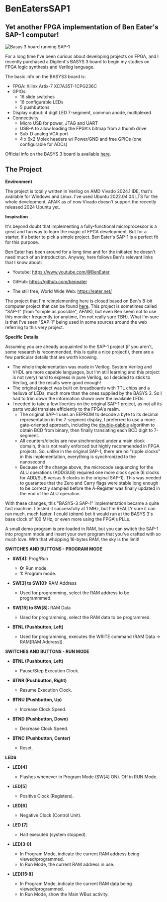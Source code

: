 # BenEatersSAP1
## Yet another FPGA implementation of Ben Eater's SAP-1 computer!

![Basys 3 board running SAP-1](https://repository-images.githubusercontent.com/819211078/3941490a-ca27-4a56-8311-58d9d8ed2bf3)

For a long time I've been curious about developing projects on FPGA, and I recently purchased a Digilent's BASYS 3 board to begin my studies on FPGA logic synthesis and Verilog language. 

The basic info on the BASYS3 board is:

* FPGA: Xilinx Artix-7 XC7A35T-1CPG236C
* GPIOs:
  * 16 slide switches
  * 16 configurable LEDs
  * 5 pushbuttons
* Display output: 4 digit LED 7-segment, common anode, multiplexed
* Connectivity
  * Micro USB for power, JTAG and UART
  * USB-A to allow loading the FPGA's bitmap from a thumb drive
  * Sub-D analog VGA port
  * 4 x 6x2 Molex headers w/ Power/GND and free GPIOs (one configurable for ADCs)

Official info on the BASYS 3 board is available [here](https://digilent.com/reference/programmable-logic/basys-3/start).

## The Project

__Environment__

The project is totally written in Verilog on AMD Vivado 2024.1 IDE, that's available for Windows and Linux. I've used Ubuntu 2022.04.04 LTS for the whole development, AFAIK as of now Vivado doesn't support the recently released 2024 Ubuntu yet.

__Inspiration__

It's beyond doubt that implementing a fully-functional microprocessor is a great and fun way to learn the magic of FPGA development. But for a starter, it's better to pick a simple project. Ben Eater's SAP-1 is a perfect fit for this purpose.

Ben Eater has been around for a long time and for the initiated he doesn't need much of an introduction. Anyway, here follows Ben's relevant links that I know about:

* Youtube: https://www.youtube.com/@BenEater

* GitHub: https://github.com/beneater

* The still free, World Wide Web: https://eater.net/

The project that I'm reimplementing here is closed based on Ben's 8-bit computer project that can be found [here](https://eater.net/8bit). This project is sometimes called "SAP-1" (from "simple as possible", AFAIK), but even Ben seem not to use this moniker frequently (or anytime, I'm not really sure TBH). What I'm sure is that I've seen "SAP-1" being used in some sources around the web referring to this very project.

__Specific Details__

Assuming you are already acquainted to the SAP-1 project (if you aren't, some research is recommended, this is quite a nice project!), there are a few particular details that are worth knowing.

* The whole implementation was made in Verilog. System Verilog and VHDL are more capable languages, but I'm still learning and this project is not (very) hard to express in pure Verilog, so I decided to stick to Verilog, and the results were good enough!
* The original project was built on breadboards with TTL chips and a helluva of LEDs, much more than the ones supplied by the BASYS 3. So I had to trim down the information shown over the available LEDs.
* I needed to take a few liberties on the original SAP-1 project, as not all its parts would translate efficiently to the FPGA's realm.
  * The original SAP-1 uses an EEPROM to decode a byte to its decimal representation in the 7-segment display, I preferred to use a more gate-oriented approach, including the [double-dabble](https://en.wikipedia.org/wiki/Double_dabble) algorithm to obtain BCD from binary, then finally translating each BCD digit to 7-segment.
  * All counters/clocks are now sinchronized under a main clock domain, this is not really enforced but highly recommended in FPGA projects. So, unlike in the original SAP-1, there are no "ripple clocks" in this implementation, everything is synchronized to the nanosecond.
  * Because of the change above, the microcode sequencing for the ALU operations (ADD/SUB) required one more clock cycle (6 clocks for ADD/SUB versus 5 clocks in the original SAP-1). This was needed to guarantee that the Zero and Carry flags were stable long enough to be correctly sampled before the A-Register was finally updated in the end of the ALU operation.

With these changes, this "BASYS-3 SAP-1" implementation became a quite fast machine. I tested it successfully at 1 MHz, but I'm REALLY sure it can run much, much faster. I could (*aham*) bet it would run at the BASYS 3's base clock of 100 MHz, or even more using the FPGA's PLLs.

A small demo program is pre-loaded in RAM, but you can switch the SAP-1 into program mode and insert your own program that you've crafted with so much love. With that whopping 16-bytes RAM, the sky is the limit!

__SWITCHES AND BUTTONS - PROGRAM MODE__

* __SW[4]:__ Prog/Run
  * __0:__ Run mode.
  * __1:__ Program mode.
    
* __SW[3] to SW[0]:__ RAM Address
  * Used for programming, select the RAM address to be programmmed.

* __SW[15] to SW[8]:__ RAM Data
  * Used for programming, select the RAM data to be programmed.

* __BTNL (Pushbutton, Left)__
   * Used for programming, executes the WRITE command (RAM Data -> RAM[RAM Address]).
 
__SWITCHES AND BUTTONS - RUN MODE__

* __BTNL  (Pushbutton, Left)__
  * Pause/Step Execution Clock.

* __BTNR  (Pushbutton, Right)__
  * Resume Execution Clock.

* __BTNU  (Pushbutton, Up)__
  * Increase Clock Speed.

* __BTND  (Pushbutton, Down)__
  * Decrease Clock Speed.

* __BTNC  (Pushbutton, Center)__
  * Reset.

__LEDS__

* __LED[4]__
  * Flashes whenever in Program Mode (SW[4] ON). Off in RUN Mode.
 
* __LED[5]__
  * Positive Clock (Registers).

* __LED[6]__
  * Negative Clock (Control Unit).

* __LED [7]__
  * Halt executed (system stopped).

* __LED[3:0]__
  * In Program Mode, indicate the current RAM address being viewed/programmed.
  * In Run Mode, the current RAM address in use.

* __LED[15:8]__
  * In Program Mode, indicate the current RAM data being viewed/programmed.
  * In Run Mode, show the Main WBus activity.
